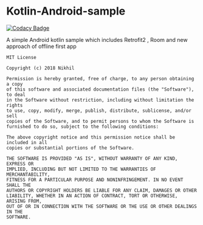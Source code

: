 # Kotlin-Android-sample

[![Codacy Badge](https://api.codacy.com/project/badge/Grade/b117422a1c804eb894cba1af7b3f70e8)](https://app.codacy.com/manual/Nikhil-z/Kotlin-Android-sample?utm_source=github.com&utm_medium=referral&utm_content=Nikhil-z/Kotlin-Android-sample&utm_campaign=Badge_Grade_Dashboard)

A simple Android kotlin sample which includes Retrofit2 , Room and new approach of offline first app






















    MIT License

    Copyright (c) 2018 Nikhil

    Permission is hereby granted, free of charge, to any person obtaining a copy
    of this software and associated documentation files (the "Software"), to deal
    in the Software without restriction, including without limitation the rights
    to use, copy, modify, merge, publish, distribute, sublicense, and/or sell
    copies of the Software, and to permit persons to whom the Software is
    furnished to do so, subject to the following conditions:

    The above copyright notice and this permission notice shall be included in all
    copies or substantial portions of the Software.

    THE SOFTWARE IS PROVIDED "AS IS", WITHOUT WARRANTY OF ANY KIND, EXPRESS OR
    IMPLIED, INCLUDING BUT NOT LIMITED TO THE WARRANTIES OF MERCHANTABILITY,
    FITNESS FOR A PARTICULAR PURPOSE AND NONINFRINGEMENT. IN NO EVENT SHALL THE
    AUTHORS OR COPYRIGHT HOLDERS BE LIABLE FOR ANY CLAIM, DAMAGES OR OTHER
    LIABILITY, WHETHER IN AN ACTION OF CONTRACT, TORT OR OTHERWISE, ARISING FROM,
    OUT OF OR IN CONNECTION WITH THE SOFTWARE OR THE USE OR OTHER DEALINGS IN THE
    SOFTWARE.
